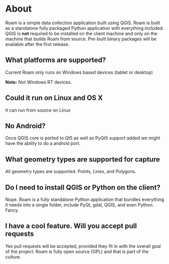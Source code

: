# About

Roam is a simple data collection application built using QGIS. Roam is built as a standalone fully
 packaged Python application with everything included. QGIS is **not** required to be installed on the client machine 
 and only on the machine that builds Roam from source.  Pre-built binary packages will be available after the first release. 

## What platforms are supported?

Current Roam only runs on Windows based devices (tablet or desktop)

**Note:** Not Windows RT devices.

## Could it run on Linux and OS X

It can run from source on Linux

## No Android?

Once QGIS core is ported to Qt5 as well as PyQt5 support added we might have the ability to do a android port.

## What geometry types are supported for capture

All geometry types are supported. Points, Lines, and Polygons.

## Do I need to install QGIS or Python on the client?

Nope. Roam is a fully standalone Python application that bundles everything it needs into a single folder,
 include PyQt, gdal, QGIS, and even Python.  Fancy.

## I have a cool feature. Will you accept pull requests

Yes pull requests will be accepted, provided they fit in with the overall goal of the project. Roam is fully
 open source (GPL) and that is part of the culture.  
